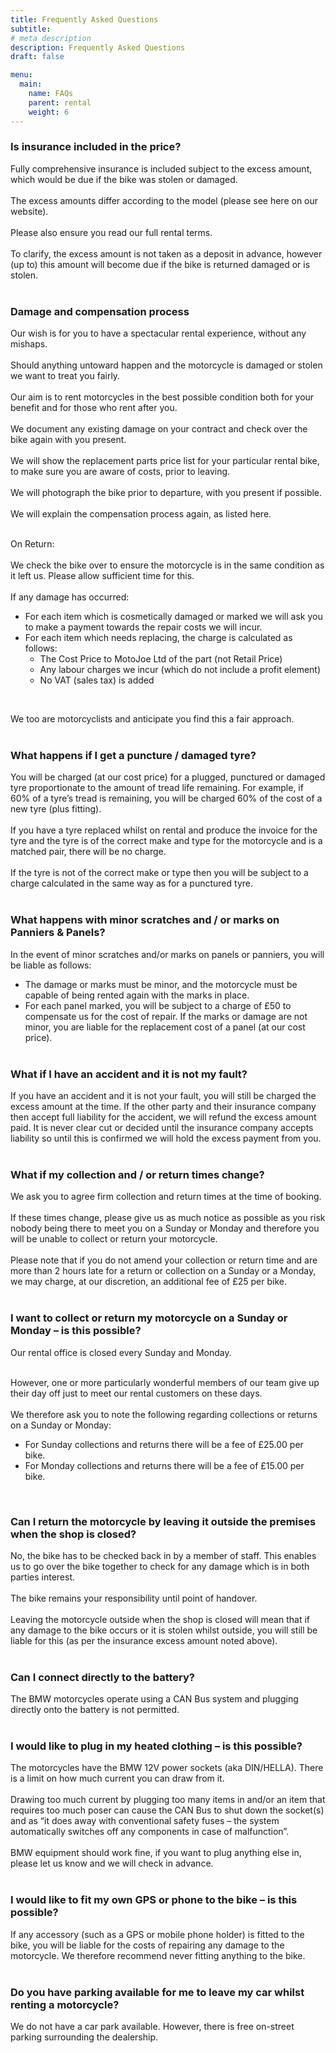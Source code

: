 ```yaml
---
title: Frequently Asked Questions
subtitle: 
# meta description
description: Frequently Asked Questions
draft: false

menu:
  main:
    name: FAQs
    parent: rental
    weight: 6
---
```


### Is insurance included in the price?
Fully comprehensive insurance is included subject to the excess amount, which would be due if the bike was stolen or damaged.
<br/><br/>
The excess amounts differ according to the model (please see here on our website).
<br/><br/>
Please also ensure you read our full rental terms. 
<br/><br/>
To clarify, the excess amount is not taken as a deposit in advance, however (up to) this amount will become due if the bike is returned damaged or is stolen.
<br/><br/>

### Damage and compensation process

Our wish is for you to have a spectacular rental experience, without any mishaps.
<br/><br/>
Should anything untoward happen and the motorcycle is damaged or stolen we want to treat you fairly.
<br/><br/>
Our aim is to rent motorcycles in the best possible condition both for your benefit and for those who rent after you.
<br/><br/>
We document any existing damage on your contract and check over the bike again with you present.
<br/><br/>
We will show the replacement parts price list for your particular rental bike, to make sure you are aware of costs, prior to leaving.
<br/><br/>
We will photograph the bike prior to departure, with you present if possible.
<br/><br/>
We will explain the compensation process again, as listed here.
<br/><br/>

On Return:
<br/><br/>
We check the bike over to ensure the motorcycle is in the same condition as it left us. Please allow sufficient time for this.
<br/><br/>
If any damage has occurred:
 
- For each item which is cosmetically damaged or marked we will ask you to make a payment towards the repair costs we will incur.
- For each item which needs replacing, the charge is calculated as follows: 
  - The Cost Price to MotoJoe Ltd of the part (not Retail Price)
  - Any labour charges we incur (which do not include a profit element)
  - No VAT (sales tax) is added
<br/>

We too are motorcyclists and anticipate you find this a fair approach.
<br/><br/>

### What happens if I get a puncture / damaged tyre?
You will be charged (at our cost price) for a plugged, punctured or damaged tyre proportionate to the amount of tread life remaining. For example, if 60% of a tyre’s tread is remaining, you will be charged 60% of the cost of a new tyre (plus fitting).
<br/><br/>
If you have a tyre replaced whilst on rental and produce the invoice for the tyre and the tyre is of the correct make and type for the motorcycle and is a matched pair, there will be no charge.
<br/><br/>
If the tyre is not of the correct make or type then you will be subject to a charge calculated in the same way as for a punctured tyre.
<br/><br/>

### What happens with minor scratches and / or marks on Panniers & Panels?
In the event of minor scratches and/or marks on panels or panniers, you will be liable as follows:
  - The damage or marks must be minor, and the motorcycle must be capable of being rented again with the marks in place.
  - For each panel marked, you will be subject to a charge of £50 to compensate us for the cost of repair. If the marks or damage are not minor, you are liable for the replacement cost of a panel (at our cost price).
<br/><br/>

### What if I have an accident and it is not my fault?
If you have an accident and it is not your fault, you will still be charged the excess amount at the time. If the other party and their insurance company then accept full liability for the accident, we will refund the excess amount paid. It is never clear cut or decided until the insurance company accepts liability so until this is confirmed we will hold the excess payment from you.
<br/><br/>

### What if my collection and / or return times change?
We ask you to agree firm collection and return times at the time of booking.
<br/><br/>
If these times change, please give us as much notice as possible as you risk nobody being there to meet you on a Sunday or Monday and therefore you will be unable to collect or return your motorcycle.
<br/><br/>
Please note that if you do not amend your collection or return time and are more than 2 hours late for a return or collection on a Sunday or a Monday, we may charge, at our discretion, an additional fee of £25 per bike.
<br/><br/>

### I want to collect or return my motorcycle on a Sunday or Monday – is this possible?
Our rental office is closed every Sunday and Monday.
<br/><br/>

However, one or more particularly wonderful members of our team give up their day off just to meet our rental customers on these days. 
<br/><br/>
We therefore ask you to note the following regarding collections or returns on a Sunday or Monday:
- For Sunday collections and returns there will be a fee of £25.00 per bike.
- For Monday collections and returns there will be a fee of £15.00 per bike.
<br/>

### Can I return the motorcycle by leaving it outside the premises when the shop is closed?
No, the bike has to be checked back in by a member of staff. This enables us to go over the bike together to check for any damage which is in both parties interest.
<br/><br/>
The bike remains your responsibility until point of handover.
<br/><br/>
Leaving the motorcycle outside when the shop is closed will mean that if any damage to the bike occurs or it is stolen whilst outside, you will still be liable for this (as per the insurance excess amount noted above).
<br/><br/>

### Can I connect directly to the battery?
The BMW motorcycles operate using a CAN Bus system and plugging directly onto the battery is not permitted.
<br/><br/>

### I would like to plug in my heated clothing – is this possible?
The motorcycles have the BMW 12V power sockets (aka DIN/HELLA). There is a limit on how much current you can draw from it.
<br/><br/>
Drawing too much current by plugging too many items in and/or an item that requires too much poser can cause the CAN Bus to shut down the socket(s) and as “it does away with conventional safety fuses – the system automatically switches off any components in case of malfunction”.
<br/><br/>
BMW equipment should work fine, if you want to plug anything else in, please let us know and we will check in advance.
<br/><br/>

### I would like to fit my own GPS or phone to the bike – is this possible?
If any accessory (such as a GPS or mobile phone holder) is fitted to the bike, you will be liable for the costs of repairing any damage to the motorcycle.
We therefore recommend never fitting anything to the bike.
<br/><br/>

### Do you have parking available for me to leave my car whilst renting a motorcycle?
We do not have a car park available. However, there is free on-street parking surrounding the dealership.
